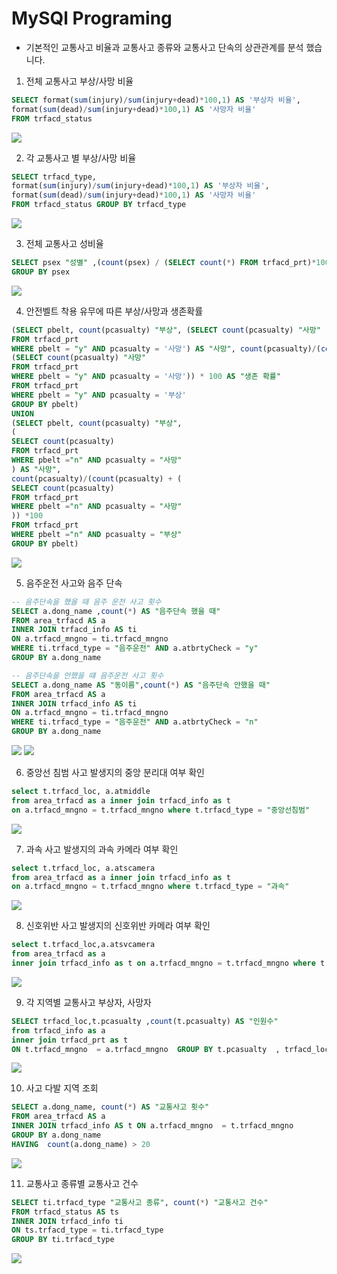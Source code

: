 # MySQl Programing

- 기본적인 교통사고 비율과 교통사고 종류와 교통사고 단속의 상관관계를 분석 했습니다.



1. 전체 교통사고 부상/사망 비율
```sql
SELECT format(sum(injury)/sum(injury+dead)*100,1) AS '부상자 비율', 
format(sum(dead)/sum(injury+dead)*100,1) AS '사망자 비율' 
FROM trfacd_status
```
<img src="../IMAGE/g1.JPG">


2. 각 교통사고 별 부상/사망 비율
```sql
SELECT trfacd_type, 
format(sum(injury)/sum(injury+dead)*100,1) AS '부상자 비율', 
format(sum(dead)/sum(injury+dead)*100,1) AS '사망자 비율'
FROM trfacd_status GROUP BY trfacd_type
```
<img src="../IMAGE/g2.JPG">

3. 전체 교통사고 성비율
```sql
SELECT psex "성별" ,(count(psex) / (SELECT count(*) FROM trfacd_prt)*100) AS "남녀비율" FROM trfacd_prt
GROUP BY psex
```
<img src="../IMAGE/g3.jpg">

4. 안전벨트 착용 유무에 따른 부상/사망과 생존확률
```sql
(SELECT pbelt, count(pcasualty) "부상", (SELECT count(pcasualty) "사망"
FROM trfacd_prt
WHERE pbelt = "y" AND pcasualty = '사망') AS "사망", count(pcasualty)/(count(pcasualty)+
(SELECT count(pcasualty) "사망"
FROM trfacd_prt
WHERE pbelt = "y" AND pcasualty = '사망')) * 100 AS "생존 확률"
FROM trfacd_prt
WHERE pbelt = "y" AND pcasualty = '부상'
GROUP BY pbelt)
UNION
(SELECT pbelt, count(pcasualty) "부상",
(
SELECT count(pcasualty)
FROM trfacd_prt
WHERE pbelt ="n" AND pcasualty = "사망"
) AS "사망",
count(pcasualty)/(count(pcasualty) + (
SELECT count(pcasualty)
FROM trfacd_prt
WHERE pbelt ="n" AND pcasualty = "사망"
)) *100
FROM trfacd_prt
WHERE pbelt ="n" AND pcasualty = "부상" 
GROUP BY pbelt)
```
<img src="../IMAGE/g4.jpg">

5. 음주운전 사고와 음주 단속
```sql
-- 음주단속을 했을 때 음주 운전 사고 횟수
SELECT a.dong_name ,count(*) AS "음주단속 했을 때"
FROM area_trfacd AS a
INNER JOIN trfacd_info AS ti
ON a.trfacd_mngno = ti.trfacd_mngno
WHERE ti.trfacd_type = "음주운전" AND a.atbrtyCheck = "y"
GROUP BY a.dong_name 

-- 음주단속을 안했을 떄 음주운전 사고 횟수
SELECT a.dong_name AS "동이름",count(*) AS "음주단속 안했을 때"
FROM area_trfacd AS a
INNER JOIN trfacd_info AS ti
ON a.trfacd_mngno = ti.trfacd_mngno
WHERE ti.trfacd_type = "음주운전" AND a.atbrtyCheck = "n"
GROUP BY a.dong_name 
```
<img src="../IMAGE/k1.jpg">
<img src="../IMAGE/k2.jpg">

6. 중앙선 침범 사고 발생지의 중앙 분리대 여부 확인
```sql
select t.trfacd_loc, a.atmiddle
from area_trfacd as a inner join trfacd_info as t 
on a.trfacd_mngno = t.trfacd_mngno where t.trfacd_type = "중앙선침범"
```
<img src="../IMAGE/m3.png">

7. 과속 사고 발생지의 과속 카메라 여부 확인
```sql
select t.trfacd_loc, a.atscamera
from area_trfacd as a inner join trfacd_info as t 
on a.trfacd_mngno = t.trfacd_mngno where t.trfacd_type = "과속"
```
<img src="../IMAGE/m4.png">

8. 신호위반 사고 발생지의 신호위반 카메라 여부 확인
```sql
select t.trfacd_loc,a.atsvcamera 
from area_trfacd as a
inner join trfacd_info as t on a.trfacd_mngno = t.trfacd_mngno where t.trfacd_type = "신호위반"
```
<img src="../IMAGE/m5.png">

9. 각 지역별 교통사고 부상자, 사망자
```sql
SELECT trfacd_loc,t.pcasualty ,count(t.pcasualty) AS "인원수"
from trfacd_info as a
inner join trfacd_prt as t
ON t.trfacd_mngno  = a.trfacd_mngno  GROUP BY t.pcasualty  , trfacd_loc ORDER BY trfacd_loc
```
<img src="../IMAGE/m6.png">


10. 사고 다발 지역 조회
```sql
SELECT a.dong_name, count(*) AS "교통사고 횟수" 
FROM area_trfacd AS a
INNER JOIN trfacd_info AS t ON a.trfacd_mngno  = t.trfacd_mngno 
GROUP BY a.dong_name 
HAVING  count(a.dong_name) > 20
```
<img src="../IMAGE/m7.png">

11. 교통사고 종류별 교통사고 건수
```sql
SELECT ti.trfacd_type "교통사고 종류", count(*) "교통사고 건수"
FROM trfacd_status AS ts
INNER JOIN trfacd_info ti
ON ts.trfacd_type = ti.trfacd_type
GROUP BY ti.trfacd_type
```
<img src="../IMAGE/k3.jpg">
